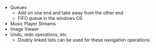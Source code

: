- Queues
	- Add on one end and take away from the other end
	- FIFO queue in the windows OS
- Music Player Streams
- Image Viewer
- Undo, redo operations, etc.
	- Doubly linked lists can be used for these navigation operations.